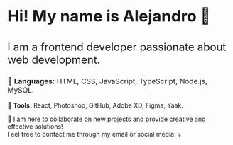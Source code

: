 <p align="left" style="font-size: 2.2rem; font-weight: bold;">Hi! My name is Alejandro 👋</p>
<p align="left" style="font-size: 1.5rem;">I am a frontend developer passionate about web development.</p>
<p align="left" style="font-size: 1rem;">
  🦄 <strong>Languages:</strong> HTML, CSS, JavaScript, TypeScript, Node.js, MySQL.
</p>
<p align="left">
  💼 <strong>Tools:</strong> React, Photoshop, GitHub, Adobe XD, Figma, Yaak.
</p>
<p align="left">
  💌 I am here to collaborate on new projects and provide creative and effective solutions!<br>  
  Feel free to contact me through my email or social media: ⤵️  
</p>
